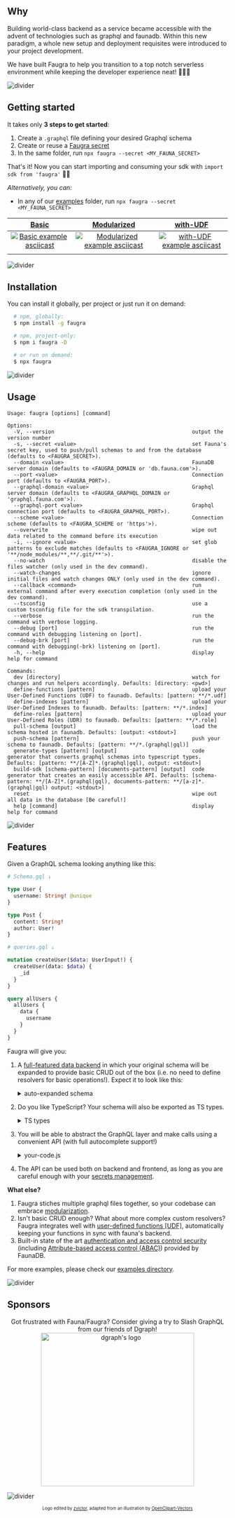 ## Why

Building world-class backend as a service became accessible with the advent of technologies such as graphql and faunadb. Within this new paradigm, a whole new setup and deployment requisites were introduced to your project development.

We have built Faugra to help you transition to a top notch serverless environment while keeping the developer experience neat! 🌈🍦🐥

![divider](https://raw.githubusercontent.com/zvictor/faugra/master/.media/divider.png ':size=100%')

## Getting started

It takes only **3 steps to get started**:

1. Create a `.graphql` file defining your desired Graphql schema
2. Create or reuse a [Faugra secret](https://github.com/zvictor/faugra/wiki/Faugra-secret)
3. In the same folder, run `npx faugra --secret <MY_FAUNA_SECRET>`

That's it! Now you can start importing and consuming your sdk with `import sdk from 'faugra'` 🐣🎉

_Alternatively, you can:_

- In any of our [examples](https://github.com/zvictor/faugra/tree/master/examples) folder, run `npx faugra --secret <MY_FAUNA_SECRET>`

|                                      [Basic](https://github.com/zvictor/faugra/tree/master/examples/basic)                                      |                                      [Modularized](https://github.com/zvictor/faugra/tree/master/examples/modularized)                                      |                                      [with-UDF](https://github.com/zvictor/faugra/tree/master/examples/with-UDF)                                      |
| :---------------------------------------------------------------------------------------------------------------------------------------------: | :---------------------------------------------------------------------------------------------------------------------------------------------------------: | :---------------------------------------------------------------------------------------------------------------------------------------------------: |
| [![Basic example asciicast](https://raw.githubusercontent.com/zvictor/faugra/master/.media/examples/basic.gif)](https://asciinema.org/a/361576) | [![Modularized example asciicast](https://raw.githubusercontent.com/zvictor/faugra/master/.media/examples/modularized.gif)](https://asciinema.org/a/361562) | [![with-UDF example asciicast](https://raw.githubusercontent.com/zvictor/faugra/master/.media/examples/with-UDF.gif)](https://asciinema.org/a/361573) |
|                                                                                                                                                 |

![divider](https://raw.githubusercontent.com/zvictor/faugra/master/.media/divider.png ':size=100%')

## Installation

You can install it globally, per project or just run it on demand:

```bash
  # npm, globally:
  $ npm install -g faugra

  # npm, project-only:
  $ npm i faugra -D

  # or run on demand:
  $ npx faugra
```

![divider](https://raw.githubusercontent.com/zvictor/faugra/master/.media/divider.png ':size=100%')

## Usage

```markup
Usage: faugra [options] [command]

Options:
  -V, --version                                            output the version number
  -s, --secret <value>                                     set Fauna's secret key, used to push/pull schemas to and from the database (defaults to <FAUGRA_SECRET>).
  --domain <value>                                         FaunaDB server domain (defaults to <FAUGRA_DOMAIN or 'db.fauna.com'>).
  --port <value>                                           Connection port (defaults to <FAUGRA_PORT>).
  --graphql-domain <value>                                 Graphql server domain (defaults to <FAUGRA_GRAPHQL_DOMAIN or 'graphql.fauna.com'>).
  --graphql-port <value>                                   Graphql connection port (defaults to <FAUGRA_GRAPHQL_PORT>).
  --scheme <value>                                         Connection scheme (defaults to <FAUGRA_SCHEME or 'https'>).
  --overwrite                                              wipe out data related to the command before its execution
  -i, --ignore <value>                                     set glob patterns to exclude matches (defaults to <FAUGRA_IGNORE or '**/node_modules/**,**/.git/**'>).
  --no-watch                                               disable the files watcher (only used in the dev command).
  --watch-changes                                          ignore initial files and watch changes ONLY (only used in the dev command).
  --callback <command>                                     run external command after every execution completion (only used in the dev command).
  --tsconfig                                               use a custom tsconfig file for the sdk transpilation.
  --verbose                                                run the command with verbose logging.
  --debug [port]                                           run the command with debugging listening on [port].
  --debug-brk [port]                                       run the command with debugging(-brk) listening on [port].
  -h, --help                                               display help for command

Commands:
  dev [directory]                                          watch for changes and run helpers accordingly. Defaults: [directory: <pwd>]
  define-functions [pattern]                               upload your User-Defined Functions (UDF) to faunadb. Defaults: [pattern: **/*.udf]
  define-indexes [pattern]                                 upload your User-Defined Indexes to faunadb. Defaults: [pattern: **/*.index]
  define-roles [pattern]                                   upload your User-Defined Roles (UDR) to faunadb. Defaults: [pattern: **/*.role]
  pull-schema [output]                                     load the schema hosted in faunadb. Defaults: [output: <stdout>]
  push-schema [pattern]                                    push your schema to faunadb. Defaults: [pattern: **/*.(graphql|gql)]
  generate-types [pattern] [output]                        code generator that converts graphql schemas into typescript types. Defaults: [pattern: **/[A-Z]*.(graphql|gql), output: <stdout>]
  build-sdk [schema-pattern] [documents-pattern] [output]  code generator that creates an easily accessible API. Defaults: [schema-pattern: **/[A-Z]*.(graphql|gql), documents-pattern: **/[a-z]*.(graphql|gql) output: <stdout>]
  reset                                                    wipe out all data in the database [Be careful!]
  help [command]                                           display help for command
```

![divider](https://raw.githubusercontent.com/zvictor/faugra/master/.media/divider.png ':size=100%')

## Features

Given a GraphQL schema looking anything like this:

```graphql
# Schema.gql ↓

type User {
  username: String! @unique
}

type Post {
  content: String!
  author: User!
}

# queries.gql ↓

mutation createUser($data: UserInput!) {
  createUser(data: $data) {
    _id
  }
}

query allUsers {
  allUsers {
    data {
      username
    }
  }
}
```

Faugra will give you:

1. A [full-featured data backend](https://docs.fauna.com/fauna/current/introduction) in which your original schema will be expanded to provide basic CRUD out of the box (i.e. no need to define resolvers for basic operations!). Expect it to look like this:

   <details>
      <summary>auto-expanded schema</summary>

   ```graphql
   type Query {
     findPostByID(id: ID!): Post
     findUserByID(id: ID!): User
   }

   type Mutation {
     updateUser(id: ID!, data: UserInput!): User
     createUser(data: UserInput!): User!
     updatePost(id: ID!, data: PostInput!): Post
     deleteUser(id: ID!): User
     deletePost(id: ID!): Post
     createPost(data: PostInput!): Post!
   }

   type Post {
     author: User!
     _id: ID!
     content: String!
     title: String!
   }

   type User {
     _id: ID!
     username: String!
   }

   input PostInput {
     title: String!
     content: String!
     author: PostAuthorRelation
   }

   input UserInput {
     username: String!
   }

   # ... plus few other less important definitions such as relations and pagination
   ```

   </details>

1. Do you like TypeScript? Your schema will also be exported as TS types.

   <details>
      <summary>TS types</summary>

   ```typescript
   export type Query = {
     __typename?: 'Query'
     /** Find a document from the collection of 'Post' by its id. */
     findPostByID?: Maybe<Post>
     /** Find a document from the collection of 'User' by its id. */
     findUserByID?: Maybe<User>
   }

   export type Mutation = {
     __typename?: 'Mutation'
     /** Update an existing document in the collection of 'User' */
     updateUser?: Maybe<User>
     /** Create a new document in the collection of 'User' */
     createUser: User
     /** Update an existing document in the collection of 'Post' */
     updatePost?: Maybe<Post>
     /** Delete an existing document in the collection of 'User' */
     deleteUser?: Maybe<User>
     /** Delete an existing document in the collection of 'Post' */
     deletePost?: Maybe<Post>
     /** Create a new document in the collection of 'Post' */
     createPost: Post
   }

   export type Post = {
     __typename?: 'Post'
     author: User
     /** The document's ID. */
     _id: Scalars['ID']
     content: Scalars['String']
     title: Scalars['String']
   }

   export type User = {
     __typename?: 'User'
     /** The document's ID. */
     _id: Scalars['ID']
     username: Scalars['String']
   }

   // ... plus few other less important definitions such as relations and pagination
   ```

   </details>

1. You will be able to abstract the GraphQL layer and make calls using a convenient API (with full autocomplete support!)

   <details>
      <summary>your-code.js</summary>

   ```typescript
   import faugra from 'faugra' // <-- automatically loads the SDK generated exclusively to your schema

   await faugra().createUser({ username: `rick-sanchez` }) // <-- TS autocomplete and type checking enabled!
   await faugra({ secret: 'different-access-token' }).createUser({ username: `morty-smith` }) // <-- Easily handle authentication and sessions by providing different credentials

   const { allUsers } = await faugra().allUsers()

   for (const user of allUsers.data) {
     console.log(user)
   }

   // output:
   //
   // { username: 'rick-sanchez' }
   // { username: 'morty-smith' }
   ```

   </details>

1. The API can be used both on backend and frontend, as long as you are careful enough with your [secrets management](https://forums.fauna.com/t/do-i-need-a-backend-api-between-faunadb-and-my-app-what-are-the-use-cases-of-an-api/95/6?u=zvictor).

**What else?**

1. Faugra stiches multiple graphql files together, so your codebase can embrace [modularization](https://github.com/zvictor/faugra/tree/master/examples/modularized).
2. Isn't basic CRUD enough? What about more complex custom resolvers? Faugra integrates well with [user-defined functions [UDF]](https://docs.fauna.com/fauna/current/api/graphql/functions), automatically keeping your functions in sync with fauna's backend.
3. Built-in state of the art [authentication and access control security](https://docs.fauna.com/fauna/current/security/) (including [Attribute-based access control (ABAC)](https://docs.fauna.com/fauna/current/security/abac)) provided by FaunaDB.

For more examples, please check our [examples directory](https://github.com/zvictor/faugra/tree/master/examples).

![divider](https://raw.githubusercontent.com/zvictor/faugra/master/.media/divider.png ':size=100%')

## Sponsors

<p align="center">Got frustrated with Fauna/Faugra? Consider giving a try to Slash GraphQL from our friends of Dgraph!<br /><a href="https://dgraph.io/slash-graphql"><img width="350px" src="https://cdn.jsdelivr.net/gh/dgraph-io/dgraph@master/logo.png" alt="dgraph's logo" /></a><p>

![divider](https://raw.githubusercontent.com/zvictor/faugra/master/.media/divider.png ':size=100%')

<p align="center">
<sub><sup>Logo edited by <a href="https://github.com/zvictor">zvictor</a>, adapted from an illustration by <a href="https://pixabay.com/users/OpenClipart-Vectors-30363/?utm_source=link-attribution&amp;utm_medium=referral&amp;utm_campaign=image&amp;utm_content=1299735">OpenClipart-Vectors</a><sub><sup>
</p>
